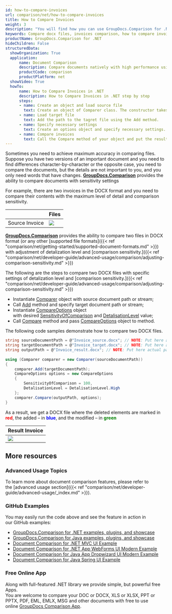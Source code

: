 ```yaml
---
id: how-to-compare-invoices
url: comparison/net/how-to-compare-invoices
title: How to Compare Invoices
weight: 3
description: "You will find how you can use GroupDocs.Comparison for .NET inside your production when comparing invoices. Look at file comparison sensitivity configuration and other use cases of the GroupDocs.Comparison API"
keywords: Compare docx files, invoices comparison, how to compare invoices
productName: GroupDocs.Comparison for .NET
hideChildren: False
structuredData:
  showOrganization: True
  application:    
      name: Document Comparison   
      description: Compare documents natively with high performance using C# language and GroupDocs.Comparison for .NET
      productCode: comparison
      productPlatform: net
  showVideo: True
  howTo:
      name: How to Compare Invoices in .NET
      description: How to Compare Invoices in .NET step by step
      steps:
      - name: Create an object and load source file
        text: Create an object of Comparer class. The constructor takes the source file path parameter. You may specify absolute or relative file path as per your requirements.
      - name: Load target file
        text: Add the path to the tagret file using the Add method.
      - name: Specify necessary settings
        text: Create an options object and specify necessary settings.
      - name: Compare invoices
        text: Call the Compare method of your object and put the resulting file path parameter and the options object.
---
```

Sometimes you need to achieve maximum accuracy in comparing files. Suppose you have two versions of an important document and you need to find differences character-by-character or the opposite case, you need to compare the documents, but the details are not important to you, and you only need words that have changes. **[GroupDocs.Comparison](https://products.groupdocs.com/comparison/net)** provides the ability to compare documents with sensitivity settings  

For example, there are two invoices in the DOCX format and you need to compare their contents with the maximum level of detail and comparison sensitivity.  

|  | Files  |
| --- | --- |
|Source Invoice|![](/comparison/net/images/how-to-compare-invoices.png) | |Target Invoice |![](/comparison/net/images/how-to-compare-invoices_1.png)|  

[**GroupDocs.Comparison**](https://products.groupdocs.com/comparison/net) provides the ability to compare two files in DOCX format (or any other [supported file formats]({{< ref "comparison/net/getting-started/supported-document-formats.md" >}})  with adjustment of detalization level and [comparison sensitivity.]({{< ref "comparison/net/developer-guide/advanced-usage/comparison/adjusting-comparison-sensitivity.md" >}})

The following are the steps to compare two DOCX files with specific settings of detalization level and [comparison sensitivity.]({{< ref "comparison/net/developer-guide/advanced-usage/comparison/adjusting-comparison-sensitivity.md" >}})

*   Instantiate [Comparer](https://apireference.groupdocs.com/net/comparison/groupdocs.comparison/comparer) object with source document path or stream; 
*   Call [Add](https://apireference.groupdocs.com/net/comparison/groupdocs.comparison/comparer/methods/add/index) method and specify target document path or stream;
*   Instantiate [CompareOptions](https://apireference.groupdocs.com/net/comparison/groupdocs.comparison.options/compareoptions) object with desired [SensitivityOfComparison](https://apireference.groupdocs.com/net/comparison/groupdocs.comparison.options/compareoptions/properties/sensitivityofcomparison) and [DetalisationLevel](https://apireference.groupdocs.com/net/comparison/groupdocs.comparison.options/compareoptions/properties/detalisationlevel) value;
*   Call [Compare](https://apireference.groupdocs.com/net/comparison/groupdocs.comparison.comparer/compare/methods/1) method and pass [CompareOptions](https://apireference.groupdocs.com/net/comparison/groupdocs.comparison.options/compareoptions) object to method.

The following code samples demonstrate how to compare two DOCX files.

```csharp
string sourceDocumentPath = @"Invoice_source.docx"; // NOTE: Put here actual path to source document
string targetDocumentPath = @"Invoice_target.docx"; // NOTE: Put here actual path to target document
string outputPath = @"Invoice_result.docx"; // NOTE: Put here actual path to result document       
           
using (Comparer comparer = new Comparer(sourceDocumentPath))
{
    comparer.Add(targetDocumentPath);
    CompareOptions options = new CompareOptions
    {
        SensitivityOfComparison = 100,
        DetalisationLevel = DetalisationLevel.High
    };
    comparer.Compare(outputPath, options);
}
```

As a result, we get a DOCX file where the deleted elements are marked in <font color="red">**red**</font>, the added – in <font color="blue">**blue**</font>, and the modified – in <font color="green">**green**</font>

| Result Invoice |
| --- |
| ![](/comparison/net/images/how-to-compare-invoices_2.png)| 

## More resources
### Advanced Usage Topics
To learn more about document comparison features, please refer to the [advanced usage section]({{< ref "comparison/net/developer-guide/advanced-usage/_index.md" >}}).

### GitHub Examples
You may easily run the code above and see the feature in action in our GitHub examples:
*   [GroupDocs.Comparison for .NET examples, plugins, and showcase](https://github.com/groupdocs-comparison/GroupDocs.Comparison-for-.NET)
*   [GroupDocs.Comparison for Java examples, plugins, and showcase](https://github.com/groupdocs-comparison/GroupDocs.Comparison-for-Java)
*   [Document Comparison for .NET MVC UI Example](https://github.com/groupdocs-comparison/GroupDocs.Comparison-for-.NET-MVC)
*   [Document Comparison for .NET App WebForms UI Modern Example](https://github.com/groupdocs-comparison/GroupDocs.Comparison-for-.NET-WebForms)
*   [Document Comparison for Java App Dropwizard UI Modern Example](https://github.com/groupdocs-comparison/GroupDocs.Comparison-for-Java-Dropwizard)
*   [Document Comparison for Java Spring UI Example](https://github.com/groupdocs-comparison/GroupDocs.Comparison-for-Java-Spring)
    
### Free Online App
Along with full-featured .NET library we provide simple, but powerful free Apps.  
You are welcome to compare your DOC or DOCX, XLS or XLSX, PPT or PPTX, PDF, EML, EMLX, MSG and other documents with free to use online [GroupDocs Comparison App](https://products.groupdocs.app/comparison).
